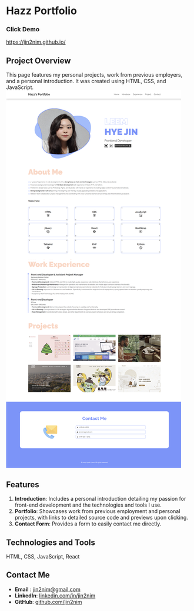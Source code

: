 # Hazz Portfolio

### Click Demo

https://jin2nim.github.io/

## Project Overview

This page features my personal projects, work from previous employers, and a personal introduction. It was created using HTML, CSS, and JavaScript.
<img src="./preview/readme_preview.png">

## Features

1. **Introduction**: Includes a personal introduction detailing my passion for front-end development and the technologies and tools I use.
2. **Portfolio**: Showcases work from previous employment and personal projects, with links to detailed source code and previews upon clicking.
3. **Contact Form**: Provides a form to easily contact me directly.

## Technologies and Tools

HTML, CSS, JavaScript, React

## Contact Me

- **Email** : jin2nim@gmail.com
- **LinkedIn**: [linkedin.com/in/jin2nim](https://www.linkedin.com/in/jin2nim)
- **GitHub**: [github.com/jin2nim](https://github.com/jin2nim)
